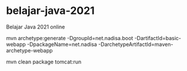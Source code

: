 # belajar-java-2021
Belajar Java 2021 online

mvn archetype:generate -DgroupId=net.nadisa.boot -DartifactId=basic-webapp -DpackageName=net.nadisa -DarchetypeArtifactId=maven-archetype-webapp

 mvn clean package tomcat:run